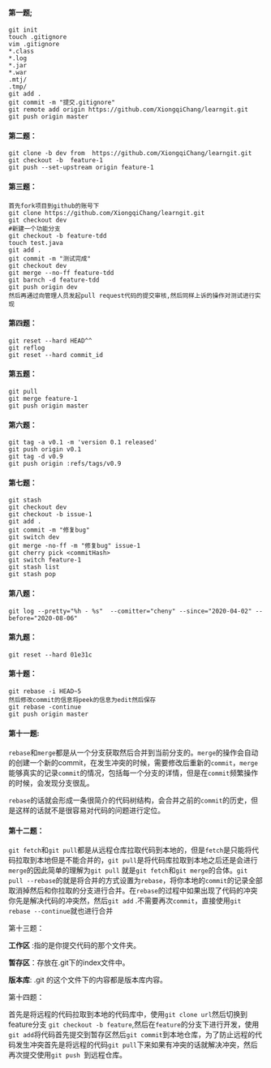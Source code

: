 #### 第一题;

```shell
git init 
touch .gitignore
vim .gitignore
*.class
*.log
*.jar
*.war
.mtj/
.tmp/
git add .
git commit -m "提交.gitignore"
git remote add origin https://github.com/XiongqiChang/learngit.git
git push origin master
```

#### 第二题：

```shell
git clone -b dev from  https://github.com/XiongqiChang/learngit.git
git checkout -b  feature-1
git push --set-upstream origin feature-1
```

#### 第三题：

```shell
首先fork项目到github的账号下
git clone https://github.com/XiongqiChang/learngit.git
git checkout dev
#新建一个功能分支
git checkout -b feature-tdd
touch test.java
git add .
git commit -m "测试完成"
git checkout dev
git merge --no-ff feature-tdd
git barnch -d feature-tdd
git push origin dev
然后再通过向管理人员发起pull request代码的提交审核,然后同样上诉的操作对测试进行实现
```

#### 第四题：

```shell
git reset --hard HEAD^^
git reflog
git reset --hard commit_id
```

#### 第五题：

```shell
git pull
git merge feature-1
git push origin master
```

#### 第六题：

```shell
git tag -a v0.1 -m 'version 0.1 released'
git push origin v0.1
git tag -d v0.9
git push origin :refs/tags/v0.9
```

#### 第七题：

```shell
git stash
git checkout dev
git checkout -b issue-1
git add .
git commit -m "修复bug"
git switch dev
git merge -no-ff -m "修复bug" issue-1
git cherry pick <commitHash>
git switch feature-1
git stash list
git stash pop

```

#### 第八题：

```shell
git log --pretty="%h - %s"  --comitter="cheny" --since="2020-04-02" --before="2020-08-06" 
```

#### 第九题：

```shell
git reset --hard 01e31c
```

#### 第十题：

```shell
git rebase -i HEAD~5	
然后修改commit的信息将peek的信息为edit然后保存
git rebase -continue
git push origin master
```

#### 第十一题:

```rebase```和```merge```都是从一个分支获取然后合并到当前分支的。```merge```的操作会自动的创建一个新的commit，在发生冲突的时候，需要修改后重新的```commit```，```merge```能够真实的记录```commit```的情况，包括每一个分支的详情，但是在```commit```频繁操作的时候，会发现分支很乱。

```rebase```的话就会形成一条很简介的代码树结构，会合并之前的`commit`的历史，但是这样的话就不是很容易对代码的问题进行定位。

#### 第十二题：

`git fetch`和`git pull`都是从远程仓库拉取代码到本地的，但是`fetch`是只能将代码拉取到本地但是不能合并的，`git pull`是将代码库拉取到本地之后还是会进行`merge`的因此简单的理解为`git pull` 就是`git fetch`和`git merge`的合体。`git pull --rebase`的就是将合并的方式设置为`rebase`，将你本地的`commit`的记录全部取消掉然后和你拉取的分支进行合并。在`rebase`的过程中如果出现了代码的冲突你先是解决代码的冲突然，然后`git add` .不需要再次`commit`，直接使用`git rebase --continue`就也进行合并

第十三题：

**工作区** :指的是你提交代码的那个文件夹。

**暂存区**：存放在.git下的index文件中。

**版本库**: .git 的这个文件下的内容都是版本库内容。

第十四题：

首先是将远程的代码拉取到本地的代码库中，使用`git clone url`然后切换到feature分支 `git checkout -b feature`,然后在`feature`的分支下进行开发，使用`git add`将代码首先提交到暂存区然后`git commit`到本地仓库，为了防止远程的代码发生冲突首先是将远程的代码`git pull`下来如果有冲突的话就解决冲突，然后再次提交使用`git push `到远程仓库。